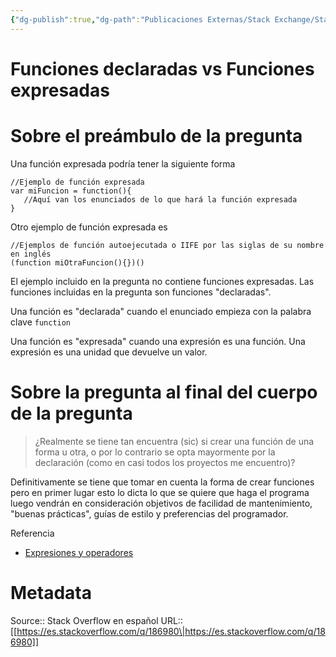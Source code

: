 ```yaml
---
{"dg-publish":true,"dg-path":"Publicaciones Externas/Stack Exchange/Stack Overflow en español/es.stackoverflow.com-186980.md","permalink":"/publicaciones-externas/stack-exchange/stack-overflow-en-espanol/es-stackoverflow-com-186980/","title":"Funciones declaradas vs Funciones expresadas","hide":true,"noteIcon":"default","created":"2024-04-03T12:49:10.727-06:00","updated":"2024-04-05T16:43:54.147-06:00"}
---
```


# Funciones declaradas vs Funciones expresadas

# Sobre el preámbulo de la pregunta

Una función expresada podría tener la siguiente forma

    //Ejemplo de función expresada
    var miFuncion = function(){
       //Aquí van los enunciados de lo que hará la función expresada
    }

Otro ejemplo de función expresada es

    //Ejemplos de función autoejecutada o IIFE por las siglas de su nombre en inglés
    (function miOtraFuncion(){})()


El ejemplo incluido en la pregunta no contiene funciones expresadas. Las funciones incluidas en la pregunta son funciones "declaradas".

Una función es "declarada" cuando el enunciado empieza con la palabra clave `function`

Una función es "expresada" cuando una expresión es una función. Una expresión es una unidad que devuelve un valor.

# Sobre la pregunta al final del cuerpo de la pregunta

> ¿Realmente se tiene tan encuentra (sic) si crear una función de una forma u otra, o por lo contrario se opta mayormente por la declaración (como en casi todos los proyectos me encuentro)?

Definitivamente se tiene que tomar en cuenta la forma de crear funciones pero en primer lugar esto lo dicta lo que se quiere que haga el programa luego vendrán en consideración objetivos de facilidad de mantenimiento, "buenas prácticas", guías de estilo y preferencias del programador.

Referencia

- [Expresiones y operadores][1]



  [1]: https://developer.mozilla.org/es/docs/Web/JavaScript/Guide/Expressions_and_Operators

# Metadata
Source:: Stack Overflow en español
URL:: [[https://es.stackoverflow.com/q/186980\|https://es.stackoverflow.com/q/186980]]

